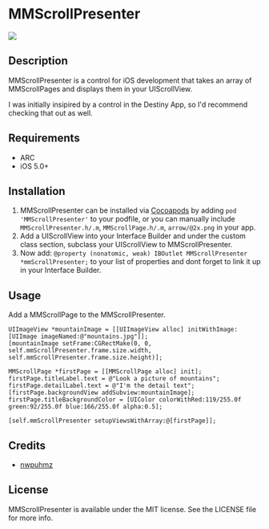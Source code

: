 # MMScrollPresenter

![](https://github.com/MitchellMalleo/MMScrollPresenter/blob/master/mmScrollPresenter.gif)

## Description

MMScrollPresenter is a control for iOS development that takes an array of MMScrollPages and displays them in your UIScrollView. 

I was initially insipired by a control in the Destiny App, so I'd recommend checking that out as well.

## Requirements

- ARC
- iOS 5.0+

## Installation


1. MMScrollPresenter can be installed via [Cocoapods](http://cocoapods.org/) by adding `pod 'MMScrollPresenter'` to your podfile, or you can manually include `MMScrollPresenter.h/.m`, `MMScrollPage.h/.m`, `arrow/@2x.png` in your app.
2. Add a UIScrollView into your Interface Builder and under the custom class section, subclass your UIScrollView to MMScrollPresenter.
3. Now add: `@property (nonatomic, weak) IBOutlet MMScrollPresenter *mmScrollPresenter;` to your list of properties and dont forget to link it up in your Interface Builder.

## Usage

Add a MMScrollPage to the MMScrollPresenter.
	
	UIImageView *mountainImage = [[UIImageView alloc] initWithImage:[UIImage imageNamed:@"mountains.jpg"]];
    [mountainImage setFrame:CGRectMake(0, 0, self.mmScrollPresenter.frame.size.width, self.mmScrollPresenter.frame.size.height)];
    
    MMScrollPage *firstPage = [[MMScrollPage alloc] init];
    firstPage.titleLabel.text = @"Look a picture of mountains";
    firstPage.detailLabel.text = @"I'm the detail text";
    [firstPage.backgroundView addSubview:mountainImage];
    firstPage.titleBackgroundColor = [UIColor colorWithRed:119/255.0f green:92/255.0f blue:166/255.0f alpha:0.5];
    
    [self.mmScrollPresenter setupViewsWithArray:@[firstPage]];

## Credits

- [nwpuhmz](https://github.com/nwpuhmz)

## License

MMScrollPresenter is available under the MIT license. See the LICENSE file for more info.